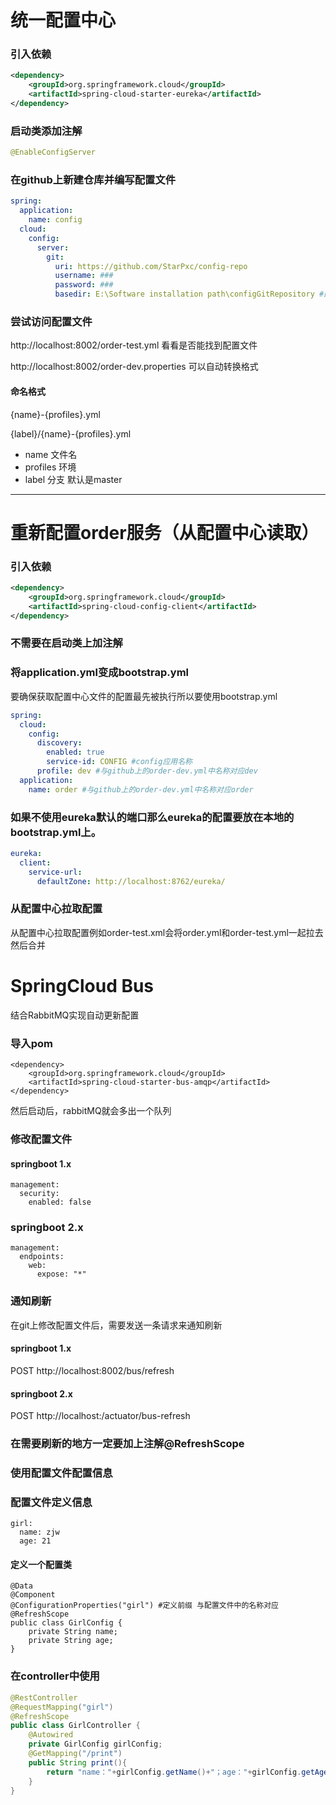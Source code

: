 # 统一配置中心

### 引入依赖

```xml
<dependency>
    <groupId>org.springframework.cloud</groupId>
    <artifactId>spring-cloud-starter-eureka</artifactId>
</dependency>
```

### 启动类添加注解

```java
@EnableConfigServer
```

### 在github上新建仓库并编写配置文件

```yml
spring:
  application:
    name: config
  cloud:
    config:
      server:
        git:
          uri: https://github.com/StarPxc/config-repo
          username: ###
          password: ###
          basedir: E:\Software installation path\configGitRepository #配置本地git仓库存放地址
```

### 尝试访问配置文件

http://localhost:8002/order-test.yml  看看是否能找到配置文件 

http://localhost:8002/order-dev.properties  可以自动转换格式

#### 命名格式

{name}-{profiles}.yml

{label}/{name}-{profiles}.yml

- name 文件名
- profiles 环境
- label 分支 默认是master



------



# 重新配置order服务（从配置中心读取）

### 引入依赖

```xml
<dependency>
    <groupId>org.springframework.cloud</groupId>
    <artifactId>spring-cloud-config-client</artifactId>
</dependency>
```

### 不需要在启动类上加注解

### 将application.yml变成bootstrap.yml

要确保获取配置中心文件的配置最先被执行所以要使用bootstrap.yml

```yml
spring:
  cloud:
    config:
      discovery:
        enabled: true
        service-id: CONFIG #config应用名称
      profile: dev #与github上的order-dev.yml中名称对应dev
  application:
    name: order #与github上的order-dev.yml中名称对应order
```

### 如果不使用eureka默认的端口那么eureka的配置要放在本地的bootstrap.yml上。

```yml
eureka:
  client:
    service-url:
      defaultZone: http://localhost:8762/eureka/
```

### 从配置中心拉取配置

从配置中心拉取配置例如order-test.xml会将order.yml和order-test.yml一起拉去然后合并

# SpringCloud Bus

结合RabbitMQ实现自动更新配置

### 导入pom

```
<dependency>
    <groupId>org.springframework.cloud</groupId>
    <artifactId>spring-cloud-starter-bus-amqp</artifactId>
</dependency>
```

然后启动后，rabbitMQ就会多出一个队列

### 修改配置文件

#### springboot 1.x

```
management:
  security:
    enabled: false
```

### springboot 2.x

```
management:
  endpoints:
    web:
      expose: "*"
```

### 通知刷新

在git上修改配置文件后，需要发送一条请求来通知刷新

#### springboot 1.x 

  POST http://localhost:8002/bus/refresh 

#### springboot 2.x 

POST http://localhost:/actuator/bus-refresh

### 在需要刷新的地方一定要加上注解@RefreshScope

### 使用配置文件配置信息

### 配置文件定义信息

```
girl:
  name: zjw
  age: 21

```



#### 定义一个配置类

```
@Data
@Component
@ConfigurationProperties("girl") #定义前缀 与配置文件中的名称对应
@RefreshScope
public class GirlConfig {
    private String name;
    private String age;
}
```

### 在controller中使用

```java
@RestController
@RequestMapping("girl")
@RefreshScope
public class GirlController {
    @Autowired
    private GirlConfig girlConfig;
    @GetMapping("/print")
    public String print(){
        return "name："+girlConfig.getName()+"；age："+girlConfig.getAge();
    }
}
```